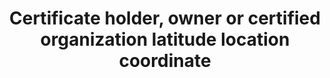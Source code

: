 ---
title: 'Certificate holder, owner or certified organization latitude location coordinate'
field: 'is.certifiedOrganization.addressLat'
slug: 'certification-certificate-holder-owner-or-certified-organization-latitude-location-coordinate'
description: 'Latitude location coordinates in decimal degrees (DD). Recording 4 digits to the right of the decimal provides an accuracy of 10m.'
comment: 'Example of a latitude coordinate in Bolivia: -16.9013'
required: False
module: 'Certificate holder, owner or certified organization'
cluster: 'Certification'
policy: 'Geo value. Single value only.'
---